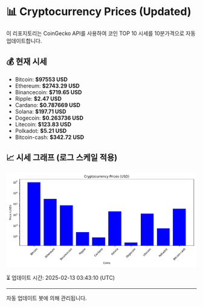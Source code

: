 
# 📊 Cryptocurrency Prices (Updated)

이 리포지토리는 CoinGecko API를 사용하여 코인 TOP 10 시세를 10분가격으로 자동 업데이트합니다.

## 💰 현재 시세
- Bitcoin: **$97553 USD**
- Ethereum: **$2743.29 USD**
- Binancecoin: **$719.65 USD**
- Ripple: **$2.47 USD**
- Cardano: **$0.787669 USD**
- Solana: **$197.71 USD**
- Dogecoin: **$0.263736 USD**
- Litecoin: **$123.83 USD**
- Polkadot: **$5.21 USD**
- Bitcoin-cash: **$342.72 USD**

## 📈 시세 그래프 (로그 스케일 적용)
![Crypto Prices](crypto_prices.png)

⏳ 업데이트 시간: 2025-02-13 03:43:10 (UTC)

---
자동 업데이트 봇에 의해 관리됩니다.
